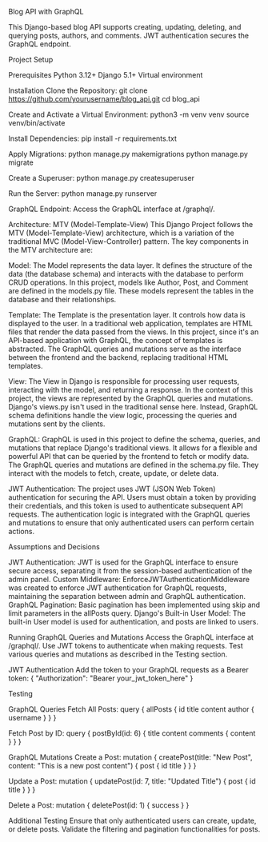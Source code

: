 Blog API with GraphQL

This Django-based blog API supports creating, updating, deleting, and querying posts, authors, and comments. JWT authentication secures the GraphQL endpoint.

Project Setup

Prerequisites
Python 3.12+
Django 5.1+
Virtual environment

Installation
Clone the Repository:
git clone https://github.com/yourusername/blog_api.git
cd blog_api

Create and Activate a Virtual Environment:
python3 -m venv venv
source venv/bin/activate

Install Dependencies:
pip install -r requirements.txt

Apply Migrations:
python manage.py makemigrations
python manage.py migrate

Create a Superuser:
python manage.py createsuperuser

Run the Server:
python manage.py runserver

GraphQL Endpoint:
Access the GraphQL interface at /graphql/.

Architecture: MTV (Model-Template-View)
This Django Project follows the MTV (Model-Template-View) architecture, which is a variation of the traditional MVC (Model-View-Controller) pattern. The key components in the MTV architecture are:

Model:
The Model represents the data layer. It defines the structure of the data (the database schema) and interacts with the database to perform CRUD operations.
In this project, models like Author, Post, and Comment are defined in the models.py file. These models represent the tables in the database and their relationships.

Template:
The Template is the presentation layer. It controls how data is displayed to the user. In a traditional web application, templates are HTML files that render the data passed from the views.
In this project, since it's an API-based application with GraphQL, the concept of templates is abstracted. The GraphQL queries and mutations serve as the interface between the frontend and the backend, replacing traditional HTML templates.

View:
The View in Django is responsible for processing user requests, interacting with the model, and returning a response. In the context of this project, the views are represented by the GraphQL queries and mutations.
Django's views.py isn't used in the traditional sense here. Instead, GraphQL schema definitions handle the view logic, processing the queries and mutations sent by the clients.

GraphQL:
GraphQL is used in this project to define the schema, queries, and mutations that replace Django's traditional views. It allows for a flexible and powerful API that can be queried by the frontend to fetch or modify data.
The GraphQL queries and mutations are defined in the schema.py file. They interact with the models to fetch, create, update, or delete data.

JWT Authentication:
The project uses JWT (JSON Web Token) authentication for securing the API. Users must obtain a token by providing their credentials, and this token is used to authenticate subsequent API requests.
The authentication logic is integrated with the GraphQL queries and mutations to ensure that only authenticated users can perform certain actions.

Assumptions and Decisions

JWT Authentication: JWT is used for the GraphQL interface to ensure secure access, separating it from the session-based authentication of the admin panel.
Custom Middleware: EnforceJWTAuthenticationMiddleware was created to enforce JWT authentication for GraphQL requests, maintaining the separation between admin and GraphQL authentication.
GraphQL Pagination: Basic pagination has been implemented using skip and limit parameters in the allPosts query.
Django's Built-in User Model: The built-in User model is used for authentication, and posts are linked to users.

Running GraphQL Queries and Mutations
Access the GraphQL interface at /graphql/.
Use JWT tokens to authenticate when making requests.
Test various queries and mutations as described in the Testing section.

JWT Authentication
Add the token to your GraphQL requests as a Bearer token:
{
  "Authorization": "Bearer your_jwt_token_here"
}

Testing

GraphQL Queries
Fetch All Posts:
query {
  allPosts {
    id
    title
    content
    author {
      username
    }
  }
}

Fetch Post by ID:
query {
  postById(id: 6) {
    title
    content
    comments {
      content
    }
  }
}

GraphQL Mutations
Create a Post:
mutation {
  createPost(title: "New Post", content: "This is a new post content") {
    post {
      id
      title
    }
  }
}

Update a Post:
mutation {
  updatePost(id: 7, title: "Updated Title") {
    post {
      id
      title
    }
  }
}

Delete a Post:
mutation {
  deletePost(id: 1) {
    success
  }
}

Additional Testing
Ensure that only authenticated users can create, update, or delete posts.
Validate the filtering and pagination functionalities for posts.





